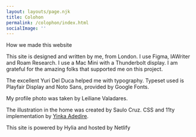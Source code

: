 ```yaml
---
layout: layouts/page.njk
title: Colohon
permalink: /colophon/index.html
socialImage: ''
---
```


How we made this website

This site is designed and written by me, from London. I use Figma, IAWriter and Roam Research. I use a Mac Mini with a Thunderbolt display. I am grateful for the amazing folks that supported me on this project.

The excellent Yuri Del Duca helped me with typography. Typeset used is Playfair Display and Noto Sans, provided by Google Fonts.

My profile photo was taken by Leiliane Valadares.

The illustration in the home was created by Saulo Cruz. CSS and 11ty implementation by [Yinka Adedire](https://twitter.com/yinkakun).

This site is powered by Hylia and hosted by Netlify
